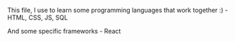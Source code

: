This file, I use to learn some programming languages that work together :)
	- HTML, CSS, JS, SQL

And some specific frameworks
	- React